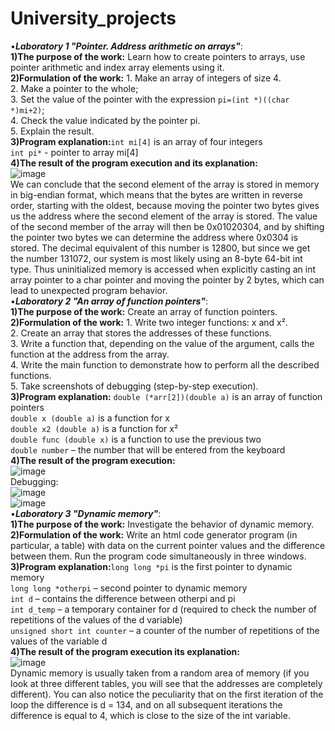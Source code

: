 # University_projects
•***Laboratory 1 "Pointer. Address arithmetic on arrays"***:<br/>
**1)The purpose of the work:** Learn how to create pointers to arrays, use pointer arithmetic and index array elements using it.<br/>
**2)Formulation of the work:** 1. Make an array of integers of size 4.<br/>
2. Make a pointer to the whole;<br/>
3. Set the value of the pointer with the expression `pi=(int *)((char *)mi+2)`;<br/>
4. Check the value indicated by the pointer pi.<br/>
5. Explain the result.<br/>
**3)Program explanation:**`int mi[4]` is an array of four integers<br/>
`int pi*` - pointer to array mi[4]<br/>
**4)The result of the program execution and its explanation:**<br/>
![image](https://github.com/BohdanPatrin/University_projects/assets/127937644/243eea69-0977-4454-a99f-dba8f459394f) <br/>
We can conclude that the second element of the array is stored in memory in big-endian format, which means that the bytes are written in reverse order, starting with the oldest, because moving the pointer two bytes gives us the address where the second element of the array is stored. The value of the second member of the array will then be 0x01020304, and by shifting the pointer two bytes we can determine the address where 0x0304 is stored. The decimal equivalent of this number is 12800, but since we get the number 131072, our system is most likely using an 8-byte 64-bit int type. Thus uninitialized memory is accessed when explicitly casting an int array pointer to a char pointer and moving the pointer by 2 bytes, which can lead to unexpected program behavior.
<br/>
•***Laboratory 2 "An array of function pointers"***:<br/>
**1)The purpose of the work:** Create an array of function pointers.<br/>
**2)Formulation of the work:** 1. Write two integer functions: x and x².<br/>
2. Create an array that stores the addresses of these functions.<br/>
3. Write a function that, depending on the value of the argument, calls the function at the address from the array.<br/>
4. Write the main function to demonstrate how to perform all the described functions.<br/>
5. Take screenshots of debugging (step-by-step execution).<br/>
**3)Program explanation:** `double (*arr[2])(double a)` is an array of function pointers<br/>
`double x (double a)` is a function for x<br/>
`double x2 (double a)` is a function for x²<br/>
`double func (double x)` is a function to use the previous two<br/>
`double number` – the number that will be entered from the keyboard<br/>
**4)The result of the program execution:** <br/>
![image](https://github.com/BohdanPatrin/University_projects/assets/127937644/3fc4eb61-12bb-4161-b1d2-4194ba6addf1) <br/>
Debugging: <br/>
![image](https://github.com/BohdanPatrin/University_projects/assets/127937644/105cf5fb-5851-4e09-ac4f-cc2619662e8b) <br/>
![image](https://github.com/BohdanPatrin/University_projects/assets/127937644/52cbd2e4-7694-4220-85a5-9176b3661c52) <br/>
•***Laboratory 3 "Dynamic memory"***:<br/>
**1)The purpose of the work:** Investigate the behavior of dynamic memory.<br/>
**2)Formulation of the work:** Write an html code generator program (in particular, a table) with data on the current pointer values and the difference between them. Run the program code simultaneously in three windows.<br/>
**3)Program explanation:**`long long *pi` is the first pointer to dynamic memory<br/>
`long long *otherpi` – second pointer to dynamic memory<br/>
`int d` – contains the difference between otherpi and pi<br/>
`int d_temp` – a temporary container for d (required to check the number of repetitions of the values of the d variable)<br/>
`unsigned short int counter` – a counter of the number of repetitions of the values of the variable d<br/>
**4)The result of the program execution its explanation:**<br/>
![image](https://github.com/BohdanPatrin/University_projects/assets/127937644/01015712-4df3-42db-b361-f97e266c2cbb)
 <br/>
Dynamic memory is usually taken from a random area of memory (if you look at three different tables, you will see that the addresses are completely different). You can also notice the peculiarity that on the first iteration of the loop the difference is d = 134, and on all subsequent iterations the difference is equal to 4, which is close to the size of the int variable.


